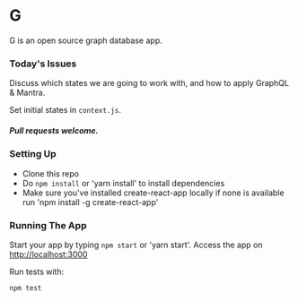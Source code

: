  # G

G is an open source graph database app.



<!-- [Mantra](https://github.com/kadirahq/mantra) and the following packages excerpted from [Nova](https://github.com/TelescopeJS/Telescope/tree/nova).

[React List Container](https://github.com/meteor-utilities/react-list-container)

[React Form Containers](https://github.com/meteor-utilities/React-Form-Containers)

[Smart Methods](https://github.com/meteor-utilities/smart-methods)

[Smart Publications](https://github.com/meteor-utilities/smart-publications) -->


### Today's Issues

Discuss which states we are going to work with, and how to apply GraphQL & Mantra.

<!-- Call variable [React List Container](https://github.com/meteor-utilities/react-list-container) and [React Form Containers](https://github.com/meteor-utilities/React-Form-Containers) from `input_box.jsx` based on the value of `ORIGIN` and `DIRECTION`. -->

Set initial states in `context.js`.


##### Pull requests welcome.


### Setting Up

* Clone this repo
* Do `npm install` or 'yarn install' to install dependencies
* Make sure you've installed create-react-app locally if none is available run 'npm install -g create-react-app'





### Running The App

Start your app by typing `npm start` or 'yarn start'.
Access the app on <http://localhost:3000>

Run tests with:

```
npm test
```
